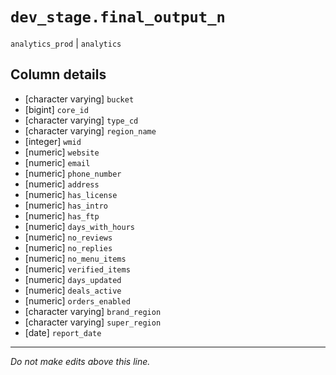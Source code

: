 # `dev_stage.final_output_n`
`analytics_prod` | `analytics`

## Column details
* [character varying] `bucket`
* [bigint]    `core_id`
* [character varying] `type_cd`
* [character varying] `region_name`
* [integer]   `wmid`
* [numeric]   `website`
* [numeric]   `email`
* [numeric]   `phone_number`
* [numeric]   `address`
* [numeric]   `has_license`
* [numeric]   `has_intro`
* [numeric]   `has_ftp`
* [numeric]   `days_with_hours`
* [numeric]   `no_reviews`
* [numeric]   `no_replies`
* [numeric]   `no_menu_items`
* [numeric]   `verified_items`
* [numeric]   `days_updated`
* [numeric]   `deals_active`
* [numeric]   `orders_enabled`
* [character varying] `brand_region`
* [character varying] `super_region`
* [date]      `report_date`

-------------------------------------------------------------------------------
*Do not make edits above this line.*

